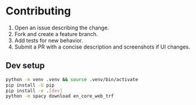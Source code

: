 # Contributing
1. Open an issue describing the change.
2. Fork and create a feature branch.
3. Add tests for new behavior.
4. Submit a PR with a concise description and screenshots if UI changes.

## Dev setup
```bash
python -m venv .venv && source .venv/bin/activate
pip install -U pip
pip install -e .[dev]
python -m spacy download en_core_web_trf
```
